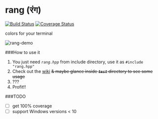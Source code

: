 # rang (रंग)
[![Build Status](https://travis-ci.org/agauniyal/rang.svg?branch=master)](https://travis-ci.org/agauniyal/rang)
[![Coverage Status](https://coveralls.io/repos/github/agauniyal/rang/badge.svg?branch=master)](https://coveralls.io/github/agauniyal/rang?branch=master)

colors for your terminal

![rang-demo](https://cloud.githubusercontent.com/assets/7630575/13501282/0bd00074-e18c-11e5-9848-5bd1f20566d9.gif)

###How to use it
1. You just need *`rang.hpp`* from include directory, use it as `#include "rang.hpp"`
2. Check out the [wiki](https://github.com/agauniyal/rang/wiki) ~~& maybe glance inside ***`test`*** directory to see some usage~~
3. ???
4. Profit!!

###TODO
- [ ] get 100% coverage
- [ ] support Windows versions < 10
